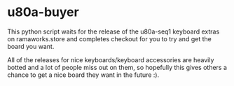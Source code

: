 # u80a-buyer
This python script waits for the release of the u80a-seq1 keyboard extras on ramaworks.store and completes checkout for you to try and get the board you want. 

All of the releases for nice keyboards/keyboard accessories are heavily botted and a lot of people miss out on them, so hopefully this gives others a chance to get a nice board they want in the future :). 
